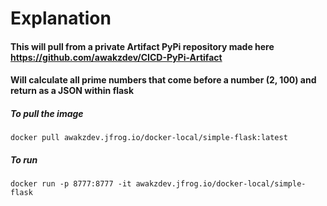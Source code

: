 # Explanation
#### This will pull from a private Artifact PyPi repository made here https://github.com/awakzdev/CICD-PyPi-Artifact
#### Will calculate all prime numbers that come before a number (2, 100) and return as a JSON within flask

##### To pull the image 
`docker pull awakzdev.jfrog.io/docker-local/simple-flask:latest`

##### To run
`docker run -p 8777:8777 -it awakzdev.jfrog.io/docker-local/simple-flask`
